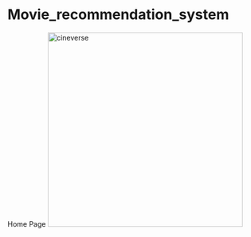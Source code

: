 # Movie_recommendation_system
Home Page
<img width="391" alt="cineverse" src="https://github.com/pradyumnagnaik/Movie_recommendation_system/assets/135484402/69da4be2-5314-4d67-b512-4f08b483a7f1">

